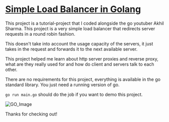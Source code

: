 # <u> Simple Load Balancer in Golang </u>

This project is a tutorial-project that I coded alongside the go youtuber Akhil Sharma. This project is a very simple load balancer that redirects server requests in a round robin fashion. 

This doesn't take into account the usage capacity of the servers, it just takes in the request and forwards it to the next available server.

This project helped me learn about http server proxies and reverse proxy, what are they really used for and how do client and servers talk to each other. 

There are no requirements for this project, everything is available in the go standard library. You just need a running version of go. 

`go run main.go` should do the job if you want to demo this project. 

![GO_Image](https://blog.logrocket.com/wp-content/uploads/2020/06/creating-a-web-server-with-golang.png)

Thanks for checking out!